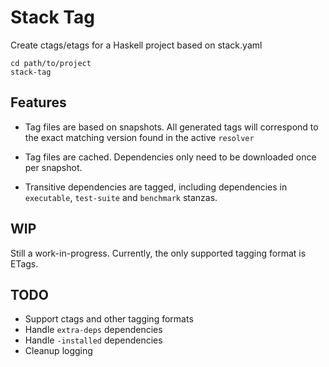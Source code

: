 
# Stack Tag

Create ctags/etags for a Haskell project based on stack.yaml

	cd path/to/project
    stack-tag

## Features

- Tag files are based on snapshots. All generated tags will correspond
  to the exact matching version found in the active `resolver`

- Tag files are cached. Dependencies only need to be downloaded once
  per snapshot.

- Transitive dependencies are tagged, including dependencies in
  `executable`, `test-suite` and `benchmark` stanzas.

## WIP

Still a work-in-progress. Currently, the only supported tagging format
is ETags.

## TODO

- Support ctags and other tagging formats
- Handle `extra-deps` dependencies
- Handle `-installed` dependencies
- Cleanup logging
